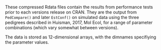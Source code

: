 These compressed Rdata files contain the results from performance tests prior to each versions release on CRAN. They are the output from `PedCompare()` and later `EstConf()` on simulated data using the three pedigrees described in Huisman, 2017, Mol Ecol, for a range of parameter combinations (which vary somewhat between versions). 

The data is stored as 12-dimensional arrays, with the dimnames specifiying the parameter values. 